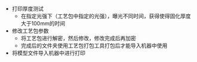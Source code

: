 - 打印厚度测试
  - 在指定光强下（工艺包中指定的光强），曝光不同时间，获得使得固化厚度大于100mm的时间
- 修改工艺包参数
  - 将工艺包进行解密，然后修改，修改完成后再加密
  - 完成后的文件夹使用工艺包打包工具打包后才能导入机器中使用
- 将模型文件导入机器中进行打印

